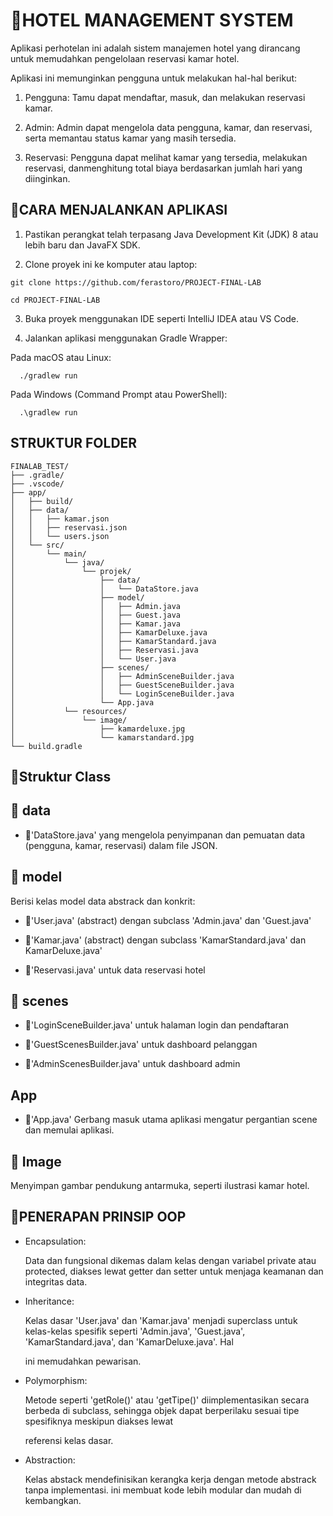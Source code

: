 # 🏨**HOTEL MANAGEMENT SYSTEM**


Aplikasi perhotelan ini adalah sistem manajemen hotel yang dirancang untuk memudahkan pengelolaan reservasi kamar hotel. 

Aplikasi ini memunginkan pengguna untuk melakukan hal-hal berikut:

1. Pengguna: Tamu dapat mendaftar, masuk, dan melakukan reservasi kamar.

2. Admin: Admin dapat mengelola data pengguna, kamar, dan reservasi, serta memantau status kamar yang masih tersedia.

3. Reservasi: Pengguna dapat melihat kamar yang tersedia, melakukan reservasi, danmenghitung total biaya berdasarkan jumlah hari yang diinginkan.


## 🚀**CARA MENJALANKAN APLIKASI**


1. Pastikan perangkat telah terpasang Java Development Kit (JDK) 8 atau lebih baru dan JavaFX SDK.

2. Clone proyek ini ke komputer atau laptop:
```
git clone https://github.com/ferastoro/PROJECT-FINAL-LAB

cd PROJECT-FINAL-LAB
```
3. Buka proyek menggunakan IDE seperti IntelliJ IDEA atau VS Code.

4. Jalankan aplikasi menggunakan Gradle Wrapper:

Pada macOS atau Linux:
```
  ./gradlew run
```

Pada Windows (Command Prompt atau PowerShell):

```
  .\gradlew run
```


## **STRUKTUR FOLDER**

```
FINALAB_TEST/
├── .gradle/
├── .vscode/
├── app/
│   ├── build/
│   ├── data/
│   │   ├── kamar.json
│   │   ├── reservasi.json
│   │   └── users.json
│   └── src/
│       └── main/
│           └── java/
│               └── projek/
│                   ├── data/
│                   │   └── DataStore.java
│                   ├── model/
│                   │   ├── Admin.java
│                   │   ├── Guest.java
│                   │   ├── Kamar.java
│                   │   ├── KamarDeluxe.java
│                   │   ├── KamarStandard.java
│                   │   ├── Reservasi.java
│                   │   └── User.java
│                   ├── scenes/
│                   │   ├── AdminSceneBuilder.java
│                   │   ├── GuestSceneBuilder.java
│                   │   └── LoginSceneBuilder.java
│                   └── App.java
│           └── resources/
│               └── image/
│                   ├── kamardeluxe.jpg
│                   └── kamarstandard.jpg
└── build.gradle
```

## 🧩Struktur Class

## 📁 data

- 📌'DataStore.java' yang mengelola penyimpanan dan pemuatan data (pengguna, kamar, reservasi) dalam file JSON.

## 📁 model

Berisi kelas model data abstrack dan konkrit:

- 📌'User.java' (abstract) dengan subclass 'Admin.java' dan 'Guest.java'

- 📌'Kamar.java' (abstract) dengan subclass 'KamarStandard.java' dan KamarDeluxe.java'

- 📌'Reservasi.java' untuk data reservasi hotel

## 📁 scenes

- 📌'LoginSceneBuilder.java' untuk halaman login dan pendaftaran

- 📌'GuestScenesBuilder.java' untuk dashboard pelanggan

- 📌'AdminScenesBuilder.java' untuk dashboard admin

##  App

- 📌'App.java' Gerbang masuk utama aplikasi mengatur pergantian scene dan memulai aplikasi.

## 📁 Image

Menyimpan gambar pendukung antarmuka, seperti ilustrasi kamar hotel.


## 🎯**PENERAPAN PRINSIP OOP**


- Encapsulation:

  Data dan fungsional dikemas dalam kelas dengan variabel private atau protected, diakses lewat getter dan setter untuk menjaga keamanan dan integritas data.

- Inheritance:

  Kelas dasar 'User.java' dan 'Kamar.java' menjadi superclass untuk kelas-kelas spesifik seperti 'Admin.java', 'Guest.java', 'KamarStandard.java', dan 'KamarDeluxe.java'. Hal


  ini memudahkan pewarisan.

- Polymorphism:

  Metode seperti 'getRole()' atau 'getTipe()' diimplementasikan secara berbeda di subclass, sehingga  objek dapat berperilaku sesuai tipe spesifiknya meskipun diakses lewat


  referensi kelas dasar.

- Abstraction:

  Kelas abstack mendefinisikan kerangka kerja dengan metode abstrack tanpa implementasi. ini membuat kode lebih modular dan mudah di kembangkan.


